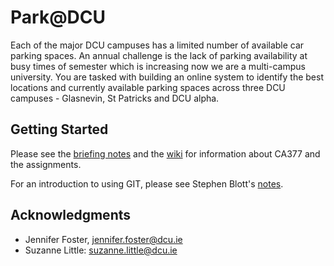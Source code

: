 # Park@DCU

Each of the major DCU campuses has a limited number of available car parking spaces. An annual challenge is the lack of parking availability at busy times of semester which is increasing now we are a multi-campus university. You are tasked with building an online system to identify the best locations and currently available parking spaces across three DCU campuses - Glasnevin, St Patricks and DCU alpha.

## Getting Started

Please see the [briefing notes](client-notes/BriefingDocument.pdf) and the [wiki](https://gitlab.computing.dcu.ie/slittle/2018-ca377-master-parkatdcu/wikis/home#ca377-programming-fundamentals-project-ec3-20172018) for information about CA377 and the assignments.

For an introduction to using GIT, please see Stephen Blott's [notes](https://gitlab.computing.dcu.ie/sblott/local-gitlab-documentation).

## Acknowledgments

* Jennifer Foster, jennifer.foster@dcu.ie
* Suzanne Little: suzanne.little@dcu.ie
